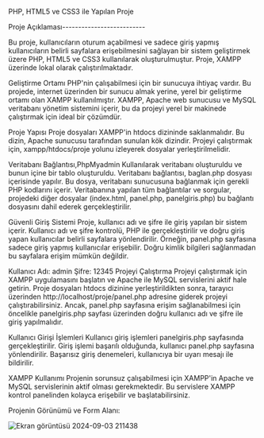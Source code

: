 PHP, HTML5 ve CSS3 ile Yapılan Proje                         

Proje Açıklaması-------------------------- 

Bu proje, kullanıcıların oturum açabilmesi ve sadece giriş yapmış kullanıcıların belirli sayfalara erişebilmesini sağlayan bir sistem geliştirmek üzere PHP, HTML5 ve CSS3 kullanılarak oluşturulmuştur.
Proje, XAMPP üzerinde lokal olarak çalıştırılmaktadır.

Geliştirme Ortamı
PHP'nin çalışabilmesi için bir sunucuya ihtiyaç vardır. Bu projede, internet üzerinden bir sunucu almak yerine, yerel bir geliştirme ortamı olan XAMPP kullanılmıştır. XAMPP, Apache web sunucusu ve MySQL veritabanı yönetim sistemini içerir, bu da projeyi yerel bir makinede çalıştırmak için ideal bir çözümdür.

Proje Yapısı
Proje dosyaları XAMPP'in htdocs dizininde saklanmalıdır. Bu dizin, Apache sunucusu tarafından sunulan kök dizindir. Projeyi çalıştırmak için, xampp/htdocs/proje yolunu izleyerek dosyalar yerleştirilmelidir.

Veritabanı Bağlantısı,PhpMyadmin Kullanılarak veritabanı oluşturuldu ve bunun içine bir tablo oluşturuldu.
Veritabanı bağlantısı, baglan.php dosyası içerisinde yapılır. Bu dosya, veritabanı sunucusuna bağlanmak için gerekli PHP kodlarını içerir. Veritabanına yapılan tüm bağlantılar ve sorgular, projedeki diğer dosyalar (index.html, panel.php, panelgiris.php) bu bağlantı dosyasını dahil ederek gerçekleştirilir.

Güvenli Giriş Sistemi
Proje, kullanıcı adı ve şifre ile giriş yapılan bir sistem içerir. Kullanıcı adı ve şifre kontrolü, PHP ile gerçekleştirilir ve doğru giriş yapan kullanıcılar belirli sayfalara yönlendirilir. Örneğin, panel.php sayfasına sadece giriş yapmış kullanıcılar erişebilir. Doğru kimlik bilgileri sağlanmadan bu sayfalara erişim mümkün değildir.

Kullanıcı Adı: admin
Şifre: 12345
Projeyi Çalıştırma
Projeyi çalıştırmak için XAMPP uygulamasını başlatın ve Apache ile MySQL servislerini aktif hale getirin. Proje dosyaları htdocs dizinine yerleştirildikten sonra, tarayıcı üzerinden http://localhost/proje/panel.php adresine giderek projeyi çalıştırabilirsiniz. Ancak, panel.php sayfasına erişim sağlanabilmesi için öncelikle panelgiris.php sayfası üzerinden doğru kullanıcı adı ve şifre ile giriş yapılmalıdır.

Kullanıcı Girişi İşlemleri
Kullanıcı giriş işlemleri panelgiris.php sayfasında gerçekleştirilir. Giriş işlemi başarılı olduğunda, kullanıcı panel.php sayfasına yönlendirilir. Başarısız giriş denemeleri, kullanıcıya bir uyarı mesajı ile bildirilir.

XAMPP Kullanımı
Projenin sorunsuz çalışabilmesi için XAMPP'in Apache ve MySQL servislerinin aktif olması gerekmektedir. Bu servislere XAMPP kontrol panelinden kolayca erişebilir ve başlatabilirsiniz.



Projenin Görünümü ve Form Alanı: 

![Ekran görüntüsü 2024-09-03 211438](https://github.com/user-attachments/assets/f066bcb6-52ea-41a2-8c54-e25c6903f963)



